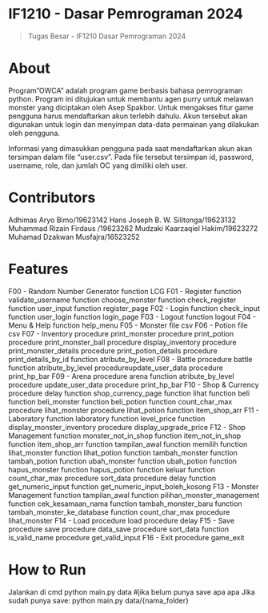 # IF1210 - Dasar Pemrograman 2024
> Tugas Besar - IF1210 Dasar Pemrograman 2024

# About
Program”OWCA” adalah program game berbasis bahasa pemrograman python. Program ini ditujukan untuk membantu agen purry untuk melawan monster yang diciptakan oleh Asep Spakbor. Untuk mengakses fitur game pengguna harus mendaftarkan akun terlebih dahulu. Akun tersebut akan digunakan untuk login dan menyimpan data-data permainan yang dilakukan oleh pengguna.

Informasi yang dimasukkan pengguna pada saat mendaftarkan akun akan tersimpan dalam file “user.csv”. Pada file tersebut tersimpan id, password, username, role, dan jumlah OC yang dimiliki oleh user. 

# Contributors
Adhimas Aryo Bimo/19623142
Hans Joseph B. W. Silitonga/19623132
Muhammad Rizain Firdaus /19623262
Mudzaki Kaarzaqiel Hakim/19623272
Muhamad Dzakwan Musfajra/16523252

# Features
F00 - Random Number Generator
function LCG
F01 - Register
function validate_username
function choose_monster
function check_register
function user_input
function register_page
F02 - Login
function check_input
function user_login
function login_page
F03 - Logout
function logout 
F04 - Menu & Help
function help_menu
F05 - Monster
file csv
F06 - Potion
file csv
F07 - Inventory
procedure print_monster
procedure print_potion
procedure print_monster_ball
procedure display_inventory
procedure print_monster_details
procedure print_potion_details
procedure print_details_by_id
function atribute_by_level
F08 - Battle
procedure battle
function atribute_by_level
procedureupdate_user_data
procedure print_hp_bar
F09 - Arena
procedure arena
function atribute_by_level
procedure update_user_data
procedure print_hp_bar
F10 - Shop & Currency
procedure delay
function shop_currency_page
function lihat
function beli 
function beli_monster 
function beli_potion
function count_char_max
procedure lihat_monster
procedure lihat_potion
function item_shop_arr
F11 - Laboratory
function laboratory
function level_price 
function display_monster_inventory
procedure display_upgrade_price
F12 - Shop Management
function monster_not_in_shop
function item_not_in_shop
function item_shop_arr
function tampilan_awal
function memilih
function lihat_monster
function lihat_potion
function tambah_monster
function tambah_potion
function ubah_monster
function ubah_potion
function hapus_monster
function hapus_potion
function keluar
function count_char_max
procedure sort_data
procedure delay
function get_numeric_input
function get_numeric_input_boleh_kosong
F13 - Monster Management
function tampilan_awal
function pilihan_monster_management
function cek_kesamaan_nama
function tambah_monster_baru
function tambah_monster_ke_database
function count_char_max
procedure lihat_monster
F14 - Load
procedure load
procedure delay
F15 - Save
procedure save
procedure data_save
procedure sort_data
function is_valid_name
procedure get_valid_input
F16 - Exit
procedure  game_exit

# How to Run
Jalankan di cmd python main.py data #jika belum punya save apa apa
Jika sudah punya save:
python main.py data/{nama_folder}

